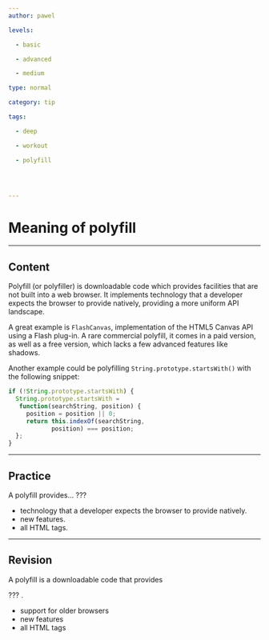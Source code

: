```yaml
---
author: pawel

levels:

  - basic

  - advanced

  - medium

type: normal

category: tip

tags:

  - deep

  - workout

  - polyfill




---
```


# Meaning of polyfill

---
## Content

Polyfill (or polyfiller) is downloadable code which provides facilities that are not built into a web browser. It implements technology that a developer expects the browser to provide natively, providing a more uniform API landscape. 

A great example is `FlashCanvas`, implementation of the HTML5 Canvas API using a Flash plug-in. A rare commercial polyfill, it comes in a paid version, as well as a free version, which lacks a few advanced features like shadows.

Another example could be polyfilling `String.prototype.startsWith()` with the following snippet:

```javascript
if (!String.prototype.startsWith) {
  String.prototype.startsWith = 
   function(searchString, position) {
     position = position || 0;
     return this.indexOf(searchString,
            position) === position;
  };
}

```

---
## Practice

A polyfill provides... ???


* technology that a developer expects the browser to provide natively.
* new features.
* all HTML tags.

---
## Revision

A polyfill is a downloadable code that provides 

??? .


* support for older browsers
* new features
* all HTML tags

